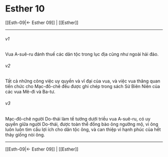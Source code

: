 # Esther 10

[[Esth-09|← Esther 09]] | [[Esther]]
***



###### v1 
Vua A-suê-ru đánh thuế các dân tộc trong lục địa cũng như ngoài hải đảo. 

###### v2 
Tất cả những công việc uy quyền và vĩ đại của vua, và việc vua thăng quan tiến chức cho Mạc-đô-chê đều được ghi chép trong sách Sử Biên Niên của các vua Mê-đi và Ba-tư. 

###### v3 
Mạc-đô-chê người Do-thái làm tể tướng dưới triều vua A-suê-ru, có uy quyền giữa người Do-thái, được toàn thể đồng bào ông ngưỡng mộ, vì ông luôn luôn tìm cầu lợi ích cho dân tộc ông, và can thiệp vì hạnh phúc của hết thảy giống nòi ông.

***
[[Esth-09|← Esther 09]] | [[Esther]]
